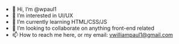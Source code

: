 - 👋 Hi, I’m @wpaul1
- 👀 I’m interested in UI/UX
- 🌱 I’m currently learning HTML/CSS/JS
- 💞️ I’m looking to collaborate on anything front-end related
- 📫 How to reach me here, or my email: vwilliampaul1@gmail.com

<!---
wpaul1/wpaul1 is a ✨ special ✨ repository because its `README.md` (this file) appears on your GitHub profile.
You can click the Preview link to take a look at your changes.
--->

